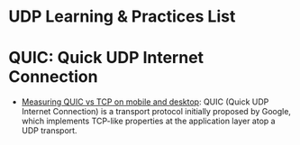 # UDP Learning & Practices List

# QUIC: Quick UDP Internet Connection

- [Measuring QUIC vs TCP on mobile and desktop](https://blog.apnic.net/2018/01/29/measuring-quic-vs-tcp-mobile-desktop/): QUIC (Quick UDP Internet Connection) is a transport protocol initially proposed by Google, which implements TCP-like properties at the application layer atop a UDP transport.
